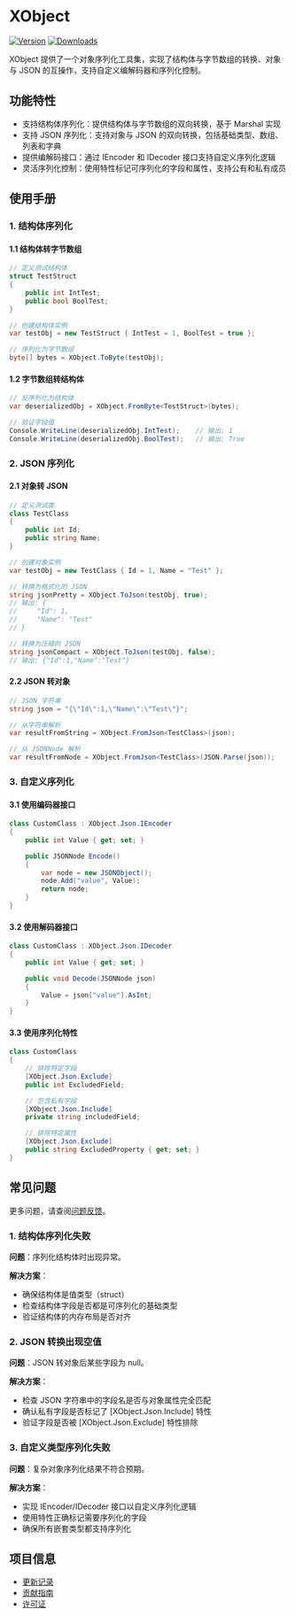 # XObject

[![Version](https://img.shields.io/npm/v/ep.u3d.util)](https://www.npmjs.com/package/ep.u3d.util)
[![Downloads](https://img.shields.io/npm/dm/ep.u3d.util)](https://www.npmjs.com/package/ep.u3d.util)  

XObject 提供了一个对象序列化工具集，实现了结构体与字节数组的转换、对象与 JSON 的互操作，支持自定义编解码器和序列化控制。

## 功能特性

- 支持结构体序列化：提供结构体与字节数组的双向转换，基于 Marshal 实现
- 支持 JSON 序列化：支持对象与 JSON 的双向转换，包括基础类型、数组、列表和字典
- 提供编解码接口：通过 IEncoder 和 IDecoder 接口支持自定义序列化逻辑
- 灵活序列化控制：使用特性标记可序列化的字段和属性，支持公有和私有成员

## 使用手册

### 1. 结构体序列化

#### 1.1 结构体转字节数组
```csharp
// 定义测试结构体
struct TestStruct
{
    public int IntTest;
    public bool BoolTest;
}

// 创建结构体实例
var testObj = new TestStruct { IntTest = 1, BoolTest = true };

// 序列化为字节数组
byte[] bytes = XObject.ToByte(testObj);
```

#### 1.2 字节数组转结构体
```csharp
// 反序列化为结构体
var deserializedObj = XObject.FromByte<TestStruct>(bytes);

// 验证字段值
Console.WriteLine(deserializedObj.IntTest);    // 输出: 1
Console.WriteLine(deserializedObj.BoolTest);   // 输出: True
```

### 2. JSON 序列化

#### 2.1 对象转 JSON
```csharp
// 定义测试类
class TestClass
{
    public int Id;
    public string Name;
}

// 创建对象实例
var testObj = new TestClass { Id = 1, Name = "Test" };

// 转换为格式化的 JSON
string jsonPretty = XObject.ToJson(testObj, true);
// 输出: {
//     "Id": 1,
//     "Name": "Test"
// }

// 转换为压缩的 JSON
string jsonCompact = XObject.ToJson(testObj, false);
// 输出: {"Id":1,"Name":"Test"}
```

#### 2.2 JSON 转对象
```csharp
// JSON 字符串
string json = "{\"Id\":1,\"Name\":\"Test\"}";

// 从字符串解析
var resultFromString = XObject.FromJson<TestClass>(json);

// 从 JSONNode 解析
var resultFromNode = XObject.FromJson<TestClass>(JSON.Parse(json));
```

### 3. 自定义序列化

#### 3.1 使用编码器接口
```csharp
class CustomClass : XObject.Json.IEncoder
{
    public int Value { get; set; }

    public JSONNode Encode()
    {
        var node = new JSONObject();
        node.Add("value", Value);
        return node;
    }
}
```

#### 3.2 使用解码器接口
```csharp
class CustomClass : XObject.Json.IDecoder
{
    public int Value { get; set; }

    public void Decode(JSONNode json)
    {
        Value = json["value"].AsInt;
    }
}
```

#### 3.3 使用序列化特性
```csharp
class CustomClass
{
    // 排除特定字段
    [XObject.Json.Exclude]
    public int ExcludedField;

    // 包含私有字段
    [XObject.Json.Include]
    private string includedField;

    // 排除特定属性
    [XObject.Json.Exclude]
    public string ExcludedProperty { get; set; }
}
```

## 常见问题

更多问题，请查阅[问题反馈](../CONTRIBUTING.md#问题反馈)。

### 1. 结构体序列化失败
**问题**：序列化结构体时出现异常。

**解决方案**：
- 确保结构体是值类型（struct）
- 检查结构体字段是否都是可序列化的基础类型
- 验证结构体的内存布局是否对齐

### 2. JSON 转换出现空值
**问题**：JSON 转对象后某些字段为 null。

**解决方案**：
- 检查 JSON 字符串中的字段名是否与对象属性完全匹配
- 确认私有字段是否标记了 [XObject.Json.Include] 特性
- 验证字段是否被 [XObject.Json.Exclude] 特性排除

### 3. 自定义类型序列化失败
**问题**：复杂对象序列化结果不符合预期。

**解决方案**：
- 实现 IEncoder/IDecoder 接口以自定义序列化逻辑
- 使用特性正确标记需要序列化的字段
- 确保所有嵌套类型都支持序列化

## 项目信息

- [更新记录](../CHANGELOG.md)
- [贡献指南](../CONTRIBUTING.md)
- [许可证](../LICENSE) 